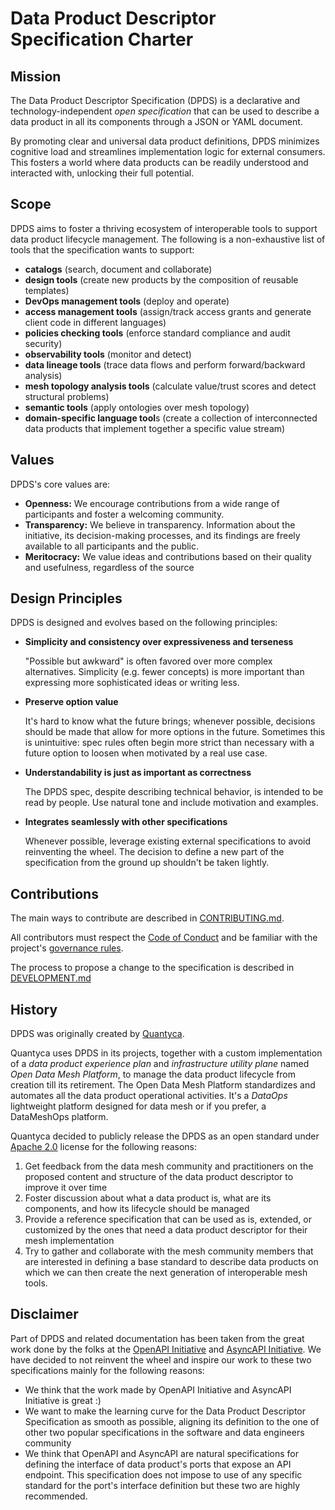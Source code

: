 # Data Product Descriptor Specification Charter

## Mission
The Data Product Descriptor Specification (DPDS) is a declarative and technology-independent *open specification* that can be used to describe a data product in all its components 
through a JSON or YAML document. 

By promoting clear and universal data product definitions, DPDS minimizes cognitive load and streamlines implementation logic for external consumers. This fosters a world where data products can be readily understood and interacted with, unlocking their full potential.

## Scope
DPDS aims to foster a thriving ecosystem of interoperable tools to support data product lifecycle management. The following is a non-exhaustive list of tools that the specification wants to support:

- **catalogs** (search, document and collaborate)
- **design tools** (create new products by the composition of reusable templates)
- **DevOps management tools** (deploy and operate)
- **access management tools** (assign/track access grants and generate client code in different languages)
- **policies checking tools** (enforce standard compliance and audit security)
- **observability tools** (monitor and detect)
- **data lineage tools** (trace data flows and perform forward/backward analysis)
- **mesh topology analysis tools** (calculate value/trust scores and detect structural problems)
- **semantic tools** (apply ontologies over mesh topology)
- **domain-specific language tool**s (create a collection of interconnected data products that implement together a specific value stream)

## Values

DPDS's core values are:

* **Openness:** We encourage contributions from a wide range of participants and foster a welcoming community.
* **Transparency:** We believe in transparency. Information about the initiative, its decision-making processes, and its findings are freely available to all participants and the public.
* **Meritocracy:** We value ideas and contributions based on their quality and usefulness, regardless of the source

## Design Principles
DPDS is designed and evolves based on the following principles:

* **Simplicity and consistency over expressiveness and terseness**

  "Possible but awkward" is often favored over more complex
  alternatives. Simplicity (e.g. fewer concepts) is more important than
  expressing more sophisticated ideas or writing less.

* **Preserve option value**

  It's hard to know what the future brings; whenever possible, decisions should
  be made that allow for more options in the future. Sometimes this is
  unintuitive: spec rules often begin more strict than necessary with a future
  option to loosen when motivated by a real use case.

* **Understandability is just as important as correctness**

  The DPDS spec, despite describing technical behavior, is intended to be
  read by people. Use natural tone and include motivation and examples.

* **Integrates seamlessly with other specifications**

  Whenever possible, leverage existing external specifications to avoid reinventing the wheel. 
  The decision to define a new part of the specification from the ground up shouldn't be taken lightly.

## Contributions
The main ways to contribute are described in [CONTRIBUTING.md](CONTRIBUTING.md). 

All contributors must respect the [Code of Conduct](https://github.com/opendatamesh-initiative/.github/blob/main/CODE_OF_CONDUCT.md) and be familiar with the project's [governance rules](GOVERNANCE.md). 

The process to propose a change to the specification is described in [DEVELOPMENT.md](DEVELOPMENT.md)

## History
DPDS was originally created by [Quantyca](https://www.quantyca.it/). 

Quantyca uses DPDS in its projects, together with a custom implementation of a _data product experience plan_ and _infrastructure utility plane_ named *Open Data Mesh Platform*, to manage the data product lifecycle from creation till its retirement. The Open Data Mesh Platform standardizes and automates all the data product operational activities. It's a *DataOps* lightweight platform designed for data mesh or if you prefer, a DataMeshOps platform. 

Quantyca decided to publicly release the DPDS as an open standard under <a href="https://www.apache.org/licenses/LICENSE-2.0" target="_blank">Apache 2.0</a> license for the following reasons:

1. Get feedback from the data mesh community and practitioners on the proposed content and structure of the data product descriptor to improve it over time
1. Foster discussion about what a data product is, what are its components, and how its lifecycle should be managed 
1. Provide a reference specification that can be used as is, extended, or customized by the ones that need a data product descriptor for their mesh implementation
1. Try to gather and collaborate with the mesh community members that are interested in defining a base standard to describe data products on which we can then create the next generation of interoperable mesh tools.

## Disclaimer
Part of DPDS and related documentation has been taken from the great work done by the folks at the [OpenAPI Initiative](href="https://openapis.org) and [AsyncAPI Initiative](https://www.asyncapi.com/). 
We have decided to not reinvent the wheel and inspire our work to these two specifications mainly for the following reasons:
- We think that the work made by OpenAPI Initiative and AsyncAPI Initiative is great  :)
- We want to make the learning curve for the Data Product Descriptor Specification as smooth as possible, aligning its definition to the one of other two popular specifications in the software and data engineers community
- We think that OpenAPI and AsyncAPI are natural specifications for defining the interface of data product's ports that expose an API endpoint. This specification does not impose to use of any specific standard for the port's interface definition but these two are highly recommended.
